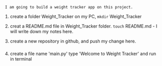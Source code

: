 ` I am going to build a weight tracker app on this project.`

1. create a folder Weight_Tracker on my PC, `mkdir` Weight_Tracker

2. creat a README.md file in Weight_Tracker folder. `touch` README.md - I will write down my notes here.

3. create a new repository in github, and push my change here.

###
###

4. create a file name 'main.py' type 'Welcome to Weight Tracker' and run in terminal

